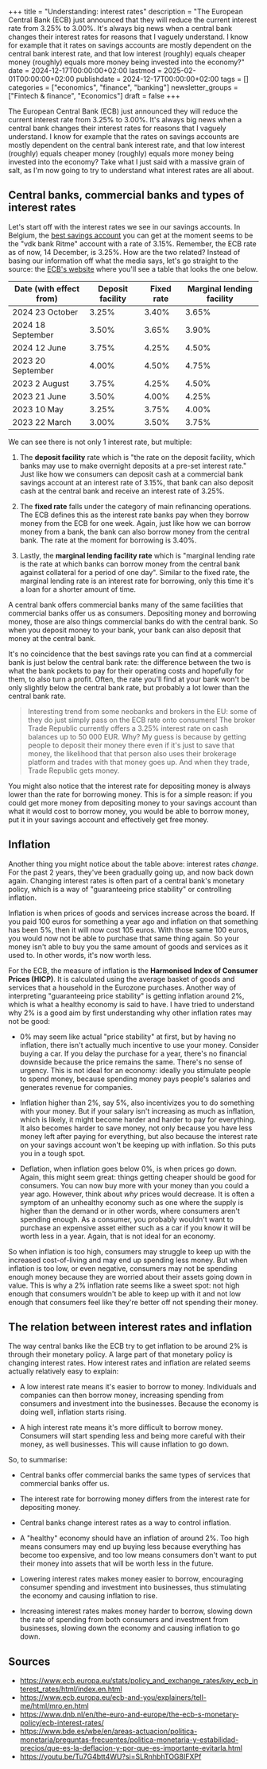 +++
title = "Understanding: interest rates"
description = "The European Central Bank (ECB) just announced that they will reduce the current interest rate from 3.25% to 3.00%. It's always big news when a central bank changes their interest rates for reasons that I vaguely understand. I know for example that it rates on savings accounts are mostly dependent on the central bank interest rate, and that low interest (roughly) equals cheaper money (roughly) equals more money being invested into the economy?"
date = 2024-12-17T00:00:00+02:00
lastmod = 2025-02-01T00:00:00+02:00
publishdate = 2024-12-17T00:00:00+02:00
tags = []
categories = ["economics", "finance", "banking"]
newsletter_groups = ["Fintech & finance", "Economics"]
draft = false
+++

The European Central Bank (ECB) just announced they will reduce the current interest rate from 3.25% to 3.00%. It's always big news when a central bank changes their interest rates for reasons that I vaguely understand. I know for example that the rates on savings accounts are mostly dependent on the central bank interest rate, and that low interest (roughly) equals cheaper money (roughly) equals more money being invested into the economy? Take what I just said with a massive grain of salt, as I'm now going to try to understand what interest rates are all about.

## Central banks, commercial banks and types of interest rates

Let's start off with the interest rates we see in our savings accounts. In Belgium, the [best savings account](https://curvo.eu/article/best-savings-account-belgium) you can get at the moment seems to be the "vdk bank Ritme" account with a rate of 3.15%. Remember, the ECB rate as of now, 14 December, is 3.25%. How are the two related? Instead of basing our information off what the media says, let's go straight to the source: the [ECB's website](https://www.ecb.europa.eu/stats/policy_and_exchange_rates/key_ecb_interest_rates/html/index.en.html) where you'll see a table that looks the one below.

| Date (with effect from) | Deposit facility | Fixed rate | Marginal lending facility |
|-------------------------|------------------|------------|---------------------------|
| 2024 23 October         | 3.25%            | 3.40%      | 3.65%                     |
| 2024 18 September       | 3.50%            | 3.65%      | 3.90%                     |
| 2024 12 June            | 3.75%            | 4.25%      | 4.50%                     |
| 2023 20 September       | 4.00%            | 4.50%      | 4.75%                     |
| 2023 2 August           | 3.75%            | 4.25%      | 4.50%                     |
| 2023 21 June            | 3.50%            | 4.00%      | 4.25%                     |
| 2023 10 May             | 3.25%            | 3.75%      | 4.00%                     |
| 2023 22 March           | 3.00%            | 3.50%      | 3.75%                     |

We can see there is not only 1 interest rate, but multiple:

1. The **deposit facility** rate which is "the rate on the deposit facility, which banks may use to make overnight deposits at a pre-set interest rate." Just like how we consumers can deposit cash at a commercial bank savings account at an interest rate of 3.15%, that bank can also deposit cash at the central bank and receive an interest rate of 3.25%.

2. The **fixed rate** falls under the category of main refinancing operations. The ECB defines this as the interest rate banks pay when they borrow money from the ECB for one week. Again, just like how we can borrow money from a bank, the bank can also borrow money from the central bank. The rate at the moment for borrowing is 3.40%.

3. Lastly, the **marginal lending facility rate** which is "marginal lending rate is the rate at which banks can borrow money from the central bank against collateral for a period of one day". Similar to the fixed rate, the marginal lending rate is an interest rate for borrowing, only this time it's a loan for a shorter amount of time.

A central bank offers commercial banks many of the same facilities that commercial banks offer us as consumers. Depositing money and borrowing money, those are also things commercial banks do with the central bank. So when you deposit money to your bank, your bank can also deposit that money at the central bank.

It's no coincidence that the best savings rate you can find at a commercial bank is just below the central bank rate: the difference between the two is what the bank pockets to pay for their operating costs and hopefully for them, to also turn a profit. Often, the rate you'll find at your bank won't be only slightly below the central bank rate, but probably a lot lower than the central bank rate.

> Interesting trend from some neobanks and brokers in the EU: some of they do just simply pass on the ECB rate onto consumers! The broker Trade Republic currently offers a 3.25% interest rate on cash balances up to 50 000 EUR. Why? My guess is because by getting people to deposit their money there even if it's just to save that money, the likelihood that that person also uses their brokerage platform and trades with that money goes up. And when they trade, Trade Republic gets money.

You might also notice that the interest rate for depositing money is always lower than the rate for borrowing money. This is for a simple reason: if you could get more money from depositing money to your savings account than what it would cost to borrow money, you would be able to borrow money, put it in your savings account and effectively get free money.

## Inflation

Another thing you might notice about the table above: interest rates _change_. For the past 2 years, they've been gradually going up, and now back down again. Changing interest rates is often part of a central bank's monetary policy, which is a way of "guaranteeing price stability" or controlling inflation.

Inflation is when prices of goods and services increase across the board. If you paid 100 euros for something a year ago and inflation on that something has been 5%, then it will now cost 105 euros. With those same 100 euros, you would now not be able to purchase that same thing again. So your money isn't able to buy you the same amount of goods and services as it used to. In other words, it's now worth less.

For the ECB, the measure of inflation is the **Harmonised Index of Consumer Prices (HICP)**. It is calculated using the average basket of goods and services that a household in the Eurozone purchases. Another way of interpreting "guaranteeing price stability" is getting inflation around 2%, which is what a healthy economy is said to have. I have tried to understand why 2% is a good aim by first understanding why other inflation rates may not be good:

- 0% may seem like actual "price stability" at first, but by having no inflation, there isn't actually much incentive to use your money. Consider buying a car. If you delay the purchase for a year, there's no financial downside because the price remains the same. There's no sense of urgency. This is not ideal for an economy: ideally you stimulate people to spend money, because spending money pays people's salaries and generates revenue for companies.

- Inflation higher than 2%, say 5%, also incentivizes you to do something with your money. But if your salary isn't increasing as much as inflation, which is likely, it might become harder and harder to pay for everything. It also becomes harder to save money, not only because you have less money left after paying for everything, but also because the interest rate on your savings account won't be keeping up with inflation. So this puts you in a tough spot.

- Deflation, when inflation goes below 0%, is when prices go down. Again, this might seem great: things getting cheaper should be good for consumers. You can now buy more with your money than you could a year ago. However, think about _why_ prices would decrease. It is often a symptom of an unhealthy economy such as one where the supply is higher than the demand or in other words, where consumers aren't spending enough. As a consumer, you probably wouldn't want to purchase an expensive asset either such as a car if you know it will be worth less in a year. Again, that is not ideal for an economy.

So when inflation is too high, consumers may struggle to keep up with the increased cost-of-living and may end up spending less money. But when inflation is too low, or even negative, consumers may not be spending enough money because they are worried about their assets going down in value. This is why a 2% inflation rate seems like a sweet spot: not high enough that consumers wouldn't be able to keep up with it and not low enough that consumers feel like they're better off not spending their money.

## The relation between interest rates and inflation

The way central banks like the ECB try to get inflation to be around 2% is through their monetary policy. A large part of that monetary policy is changing interest rates. How interest rates and inflation are related seems actually relatively easy to explain:

- A low interest rate means it's easier to borrow to money. Individuals and companies can then borrow money, increasing spending from consumers and investment into the businesses. Because the economy is doing well, inflation starts rising.

- A high interest rate means it's more difficult to borrow money. Consumers will start spending less and being more careful with their money, as well businesses. This will cause inflation to go down.

So, to summarise:

- Central banks offer commercial banks the same types of services that commercial banks offer us.

- The interest rate for borrowing money differs from the interest rate for depositing money.

- Central banks change interest rates as a way to control inflation.

- A "healthy" economy should have an inflation of around 2%. Too high means consumers may end up buying less because everything has become too expensive, and too low means consumers don't want to put their money into assets that will be worth less in the future.

- Lowering interest rates makes money easier to borrow, encouraging consumer spending and investment into businesses, thus stimulating the economy and causing inflation to rise.

- Increasing interest rates makes money harder to borrow, slowing down the rate of spending from both consumers and investment from businesses, slowing down the economy and causing inflation to go down.



## Sources

- https://www.ecb.europa.eu/stats/policy_and_exchange_rates/key_ecb_interest_rates/html/index.en.html
- https://www.ecb.europa.eu/ecb-and-you/explainers/tell-me/html/mro.en.html
- https://www.dnb.nl/en/the-euro-and-europe/the-ecb-s-monetary-policy/ecb-interest-rates/
- https://www.bde.es/wbe/en/areas-actuacion/politica-monetaria/preguntas-frecuentes/politica-monetaria-y-estabilidad-precios/que-es-la-deflacion-y-por-que-es-importante-evitarla.html
- https://youtu.be/Tu7G4btt4WU?si=SLRnhbhTOG8IFXPf
